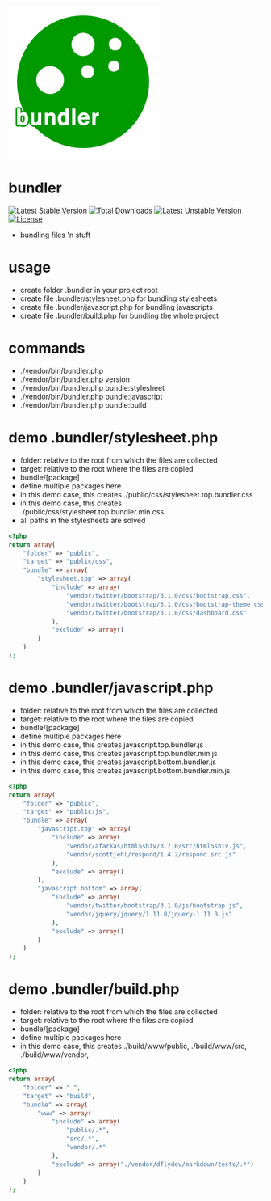 ![Image](logo.jpg?raw=true)

bundler
=======

[![Latest Stable Version](https://poser.pugx.org/elnebuloso/bundler/v/stable.png)](https://packagist.org/packages/elnebuloso/bundler) [![Total Downloads](https://poser.pugx.org/elnebuloso/bundler/downloads.png)](https://packagist.org/packages/elnebuloso/bundler) [![Latest Unstable Version](https://poser.pugx.org/elnebuloso/bundler/v/unstable.png)](https://packagist.org/packages/elnebuloso/bundler) [![License](https://poser.pugx.org/elnebuloso/bundler/license.png)](https://packagist.org/packages/elnebuloso/bundler)

 * bundling files 'n stuff

usage
=====

 * create folder .bundler in your project root
 * create file .bundler/stylesheet.php for bundling stylesheets
 * create file .bundler/javascript.php for bundling javascripts
 * create file .bundler/build.php for bundling the whole project

commands
========
 * ./vendor/bin/bundler.php
 * ./vendor/bin/bundler.php version
 * ./vendor/bin/bundler.php bundle:stylesheet
 * ./vendor/bin/bundler.php bundle:javascript
 * ./vendor/bin/bundler.php bundle:build

demo .bundler/stylesheet.php
============================

 * folder: relative to the root from which the files are collected
 * target: relative to the root where the files are copied
 * bundle/[package]
  * define multiple packages here
  * in this demo case, this creates ./public/css/stylesheet.top.bundler.css
  * in this demo case, this creates ./public/css/stylesheet.top.bundler.min.css
 * all paths in the stylesheets are solved

```php
<?php
return array(
    "folder" => "public",
    "target" => "public/css",
    "bundle" => array(
        "stylesheet.top" => array(
            "include" => array(
                "vendor/twitter/bootstrap/3.1.0/css/bootstrap.css",
                "vendor/twitter/bootstrap/3.1.0/css/bootstrap-theme.css",
                "vendor/twitter/bootstrap/3.1.0/css/dashboard.css"
            ),
            "exclude" => array()
        )
    )
);
```

demo .bundler/javascript.php
============================

 * folder: relative to the root from which the files are collected
 * target: relative to the root where the files are copied
 * bundle/[package]
  * define multiple packages here
  * in this demo case, this creates javascript.top.bundler.js
  * in this demo case, this creates javascript.top.bundler.min.js
  * in this demo case, this creates javascript.bottom.bundler.js
  * in this demo case, this creates javascript.bottom.bundler.min.js

```php
<?php
return array(
    "folder" => "public",
    "target" => "public/js",
    "bundle" => array(
        "javascript.top" => array(
            "include" => array(
                "vendor/afarkas/html5shiv/3.7.0/src/html5shiv.js",
                "vendor/scottjehl/respond/1.4.2/respond.src.js"
            ),
            "exclude" => array()
        ),
        "javascript.bottom" => array(
            "include" => array(
                "vendor/twitter/bootstrap/3.1.0/js/bootstrap.js",
                "vendor/jquery/jquery/1.11.0/jquery-1.11.0.js"
            ),
            "exclude" => array()
        )
    )
);
```

demo .bundler/build.php
============================

 * folder: relative to the root from which the files are collected
 * target: relative to the root where the files are copied
 * bundle/[package]
  * define multiple packages here
  * in this demo case, this creates ./build/www/public, ./build/www/src, ./build/www/vendor,

```php
<?php
return array(
    "folder" => ".",
    "target" => "build",
    "bundle" => array(
        "www" => array(
            "include" => array(
                "public/.*",
                "src/.*",
                "vendor/.*"
            ),
            "exclude" => array("./vendor/dflydev/markdown/tests/.*")
        )
    )
);
```